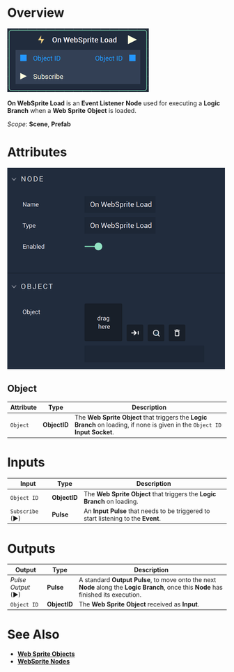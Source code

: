 # Overview

![The On WebSprite Load Node.](../../../.gitbook/assets/onwebspriteloadnode.png)


**On WebSprite Load** is an **Event Listener** **Node** used for executing a **Logic Branch** when a **Web Sprite** **Object** is loaded.

*Scope*: **Scene**, **Prefab**

# Attributes

![The On WebSprite Load Node Attributes.](../../../.gitbook/assets/onwebspriteloadattributes%20-%20Copy.png)

## Object

|Attribute|Type|Description|
|---|---|---|
| `Object` | **ObjectID** | The **Web Sprite** **Object** that triggers the **Logic Branch** on loading, if none is given in the `Object ID` **Input Socket**. |

# Inputs

|Input|Type|Description|
|---|---|---|
|`Object ID` | **ObjectID** | The **Web Sprite** **Object** that triggers the **Logic Branch** on loading. |
| `Subscribe` (►)|**Pulse** | An **Input Pulse** that needs to be triggered to start listening to the **Event**. |

# Outputs

|Output|Type|Description|
|---|---|---|
|*Pulse Output* (►)|**Pulse**|A standard **Output Pulse**, to move onto the next **Node** along the **Logic Branch**, once this **Node** has finished its execution.|
| `Object ID` | **ObjectID** | The **Web Sprite** **Object** received as **Input**. |


# See Also

* [**Web Sprite Objects**](../../../objects-and-types/scene-objects/web-sprite.md)
* [**WebSprite Nodes**](../../incari/websprite/README.md)

